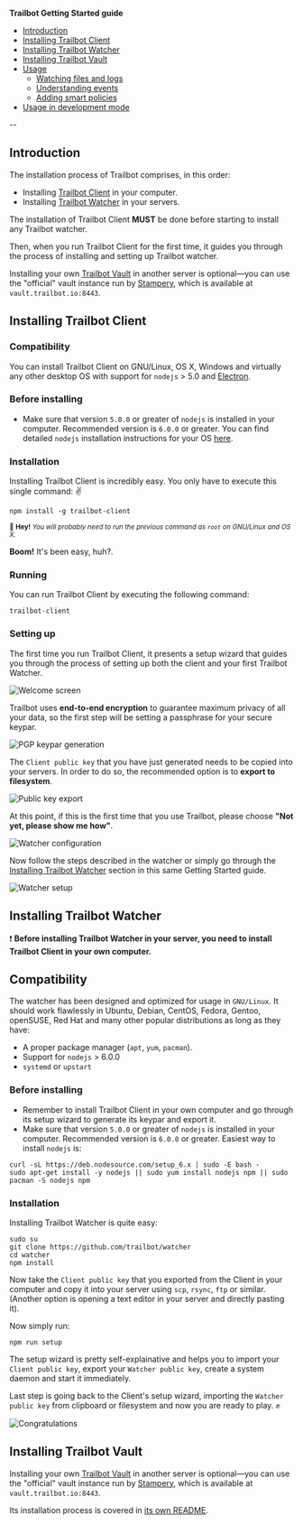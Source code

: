 __Trailbot Getting Started guide__
+ [Introduction](#introduction)
+ [Installing Trailbot Client](#installing-trailbot-client)
+ [Installing Trailbot Watcher](#installing-trailbot-watcher)
+ [Installing Trailbot Vault](#installing-trailbot-vault)
+ [Usage](#usage)
  + [Watching files and logs](#watching-files-and-logs)
  + [Understanding events](#understanding-events)
  + [Adding smart policies](#adding-smart-policies)
+ [Usage in development mode](#usage-in-development-mode)


--

## Introduction

The installation process of Trailbot comprises, in this order:
+ Installing [Trailbot Client](https://github.com/trailbot/client) in your computer.
+ Installing [Trailbot Watcher](https://github.com/trailbot/watcher) in your servers.

The installation of Trailbot Client __MUST__ be done before starting to install any Trailbot watcher.

Then, when you run Trailbot Client for the first time, it guides you through the process of installing and setting up Trailbot watcher.

Installing your own [Trailbot Vault](https://github.com/trailbot/vault) in another server is optional—you can use the "official" vault instance run by [Stampery](https://stampery.com), which is available at `vault.trailbot.io:8443`.

## Installing Trailbot Client

### Compatibility
You can install Trailbot Client on GNU/Linux, OS X, Windows and virtually any other desktop OS with support for `nodejs` > 5.0 and [Electron](https://github.com/electron/electron).

### Before installing

+ Make sure that version `5.0.0` or greater of `nodejs` is installed in your computer. Recommended version is `6.0.0` or greater. You can find detailed `nodejs` installation instructions for your OS [here](https://nodejs.org/en/download/package-manager).

### Installation
Installing Trailbot Client is incredibly easy. You only have to execute this single command: :v:
```
npm install -g trailbot-client
```
<sub>:cop: __Hey!__ _You will probably need to run the previous command as `root` on GNU/Linux and OS X._</sub>

__Boom!__ It's been easy, huh?.

### Running

You can run Trailbot Client by executing the following command:
```
trailbot-client
```

### Setting up

The first time you run Trailbot Client, it presents a setup wizard that guides you through the process of setting up both the client and your first Trailbot Watcher.

![Welcome screen](https://github.com/trailbot/vault/blob/master/dist/img/screens/client/001.png)

Trailbot uses __end-to-end encryption__ to guarantee maximum privacy of all your data, so the first step will be setting a passphrase for your secure keypar.

![PGP keypar generation](https://github.com/trailbot/vault/blob/master/dist/img/screens/client/002.png)

The `Client public key` that you have just generated needs to be copied into your servers. In order to do so, the recommended option is to __export to filesystem__.

![Public key export](https://github.com/trailbot/vault/blob/master/dist/img/screens/client/003.png)

At this point, if this is the first time that you use Trailbot, please choose __"Not yet, please show me how"__.

![Watcher configuration](https://github.com/trailbot/vault/blob/master/dist/img/screens/client/004.png)

Now follow the steps described in the watcher or simply go through the [Installing Trailbot Watcher](#installing-trailbot-watcher) section in this same Getting Started guide.

![Watcher setup](https://github.com/trailbot/vault/blob/master/dist/img/screens/client/005.png)

## Installing Trailbot Watcher

:exclamation: __Before installing Trailbot Watcher in your server, you need to install Trailbot Client in your own computer.__

## Compatibility

The watcher has been designed and optimized for usage in `GNU/Linux`. It should work flawlessly in Ubuntu, Debian, CentOS, Fedora, Gentoo, openSUSE, Red Hat and many other popular distributions as long as they have:

+ A proper package manager (`apt`, `yum`, `pacman`).
+ Support for `nodejs` > 6.0.0
+ `systemd` or `upstart`

### Before installing

+ Remember to install Trailbot Client in your own computer and go through its setup wizard to generate its keypar and export it.
+ Make sure that version `5.0.0` or greater of `nodejs` is installed in your computer. Recommended version is `6.0.0` or greater. Easiest way to install `nodejs` is:
```
curl -sL https://deb.nodesource.com/setup_6.x | sudo -E bash -
sudo apt-get install -y nodejs || sudo yum install nodejs npm || sudo pacman -S nodejs npm
```

### Installation

Installing Trailbot Watcher is quite easy:
```
sudo su
git clone https://github.com/trailbot/watcher
cd watcher
npm install
```
Now take the `Client public key` that you exported from the Client in your computer and copy it into your server using `scp`, `rsync`, `ftp` or similar. (Another option is opening a text editor in your server and directly pasting it).

Now simply run:
```
npm run setup
```

The setup wizard is pretty self-explainative and helps you to import your `Client public key`, export your `Watcher public key`, create a system daemon and start it immediately.

Last step is going back to the Client's setup wizard, importing the `Watcher public key` from clipboard or filesystem and now you are ready to play. :fist:

![Congratulations](https://github.com/trailbot/vault/blob/master/dist/img/screens/client/006.png)

## Installing Trailbot Vault

Installing your own [Trailbot Vault](https://github.com/trailbot/vault) in another server is optional—you can use the "official" vault instance run by [Stampery](https://stampery.com), which is available at `vault.trailbot.io:8443`.

Its installation process is covered in [its own README](https://github.com/trailbot/vault/blob/master/README.md#installing-your-own-vault).

